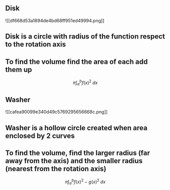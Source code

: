 ## Disk
![[df668d53a1894de4bd68ff951ed49994.png]]

## Disk is a circle with radius of the function respect to the rotation axis

## To find the volume find the area of each add them up
$$ \pi\int_a^b f(x)^2 \;dx $$

## Washer 
![[cafea90099e340d49c5769295656668c.png]]


## Washer is a hollow circle created when area enclosed by 2 curves
## To find the volume, find the larger radius (far away from the axis) and the smaller radius (nearest from the rotation axis) 
$$ \pi \int_a^b f(x)^2 - g(x)^2 \; dx $$
